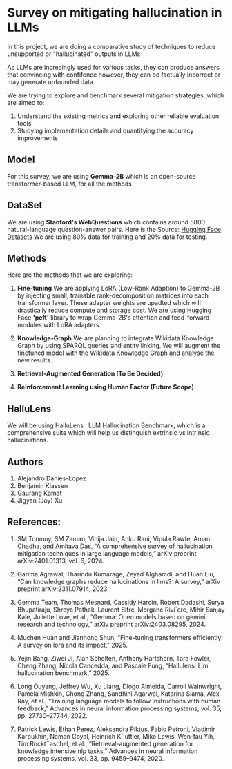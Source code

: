 # Survey on mitigating hallucination in LLMs

In this project, we are doing a comparative study of techniques to reduce unsupported or "hallucinated" outputs in LLMs

As LLMs are increaingly used for various tasks, they can produce answers that convincing with confifence however, they can
be factually incorrect or may generate unfounded data.

We are trying to explore and benchmark several mitigation strategies, which are aimed to:

1. Understand the existing metrics and exploring other reliable evaluation tools
2. Studying implementation details and quantifying the accuracy improvements

## Model

For this survey, we are using **Gemma-2B** which is an open-source transformer-based LLM, for all the methods

## DataSet

We are using **Stanford's WebQuestions** which contains around 5800 natural-language question-answer pairs.
Here is the Source: [Hugging Face Datasets](https://huggingface.co/datasets/stanfordnlp/web_questions)
We are using 80% data for training and 20% data for testing.

## Methods

Here are the methods that we are exploring:

1. **Fine-tuning**
   We are applying LoRA (Low-Rank Adaption) to Gemma-2B by injecting small, trainable rank-decomposition matrices into each
   transformer layer. These adapter weights are upadted which will drastically reduce compute and storage cost.
   We are using Hugging Face **'peft'** library to wrap Gemma-2B's attention and feed-forward modules with LoRA adapters.

2. **Knowledge-Graph**
   We are planning to integrate Wikidata Knowledge Graph by using SPARQL queries and entity linking.
   We will augment the finetuned model with the Wikidata Knowledge Graph and analyse the new results.

3. **Retrieval-Augmented Generation (To Be Decided)**

4. **Reinforcement Learning using Human Factor (Future Scope)**

## HalluLens

We will be using HalluLens : LLM Hallucination Benchmark, which is a comprehensive suite which will help us distinguish extrinsic
vs intrinsic hallucinations.

## Authors

1. Alejandro Danies-Lopez
2. Benjamin Klassen
3. Gaurang Kamat
4. Jigyan (Joy) Xu

## References:

1. SM Tonmoy, SM Zaman, Vinija Jain, Anku Rani, Vipula Rawte, Aman Chadha, and Amitava Das, “A comprehensive survey of hallucination mitigation techniques
   in large language models,” arXiv preprint arXiv:2401.01313, vol. 6, 2024.

2. Garima Agrawal, Tharindu Kumarage, Zeyad Alghamdi, and Huan Liu, “Can knowledge graphs reduce hallucinations in llms?: A survey,” arXiv preprint
   arXiv:2311.07914, 2023.

3. Gemma Team, Thomas Mesnard, Cassidy Hardin, Robert Dadashi, Surya Bhupatiraju, Shreya Pathak, Laurent Sifre, Morgane Rivi`ere, Mihir Sanjay Kale, Juliette Love,
   et al., “Gemma: Open models based on gemini research and technology,” arXiv preprint arXiv:2403.08295, 2024.

4. Muchen Huan and Jianhong Shun, “Fine-tuning transformers efficiently: A survey on lora and its impact,” 2025.

5. Yejin Bang, Ziwei Ji, Alan Schelten, Anthony Hartshorn, Tara Fowler, Cheng Zhang, Nicola Cancedda, and Pascale Fung, “Hallulens: Llm hallucination benchmark,” 2025.

6. Long Ouyang, Jeffrey Wu, Xu Jiang, Diogo Almeida, Carroll Wainwright, Pamela Mishkin, Chong Zhang, Sandhini Agarwal, Katarina Slama, Alex Ray, et al.,
   “Training language models to follow instructions with human feedback,” Advances in neural information processing systems, vol. 35, pp. 27730–27744, 2022.

7. Patrick Lewis, Ethan Perez, Aleksandra Piktus, Fabio Petroni, Vladimir Karpukhin, Naman Goyal, Heinrich K¨uttler, Mike Lewis, Wen-tau Yih, Tim Rockt¨aschel, et al.,
   “Retrieval-augmented generation for knowledge intensive nlp tasks,” Advances in neural information processing systems, vol. 33, pp. 9459–9474, 2020.
